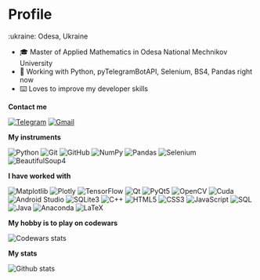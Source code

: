 <h1>Profile</h1>
:ukraine: Odesa, Ukraine

-   :mortar_board: Master of Applied Mathematics in Odesa National Mechnikov University
-   :test_tube: Working with Python, pyTelegramBotAPI, Selenium, BS4, Pandas right now
-   :keyboard: Loves to improve my developer skills

**Contact me**

[![Telegram](https://img.shields.io/badge/-TELEGRAM-2CA5E0?style=for-the-badge&logo=telegram&logoColor=white)](https://t.me/d_mor)
[![Gmail](https://img.shields.io/badge/-GMAIL-D14836?style=for-the-badge&logo=gmail&logoColor=white)](mailto:idima.mor@gmail.com)

**My instruments**

![Python](https://img.shields.io/badge/-Python-000000?style=for-the-badge&logo=python&logoColor=FFFFFF)
![Git](https://img.shields.io/badge/-Git-000000?style=for-the-badge&logo=git&logoColor=FFFFFF)
![GitHub](https://img.shields.io/badge/-GitHub-000000?style=for-the-badge&logo=github&logoColor=FFFFFF)
![NumPy](https://img.shields.io/badge/-Numpy-000000?style=for-the-badge&logo=numpy&logoColor=FFFFFF)
![Pandas](https://img.shields.io/badge/-Pandas-000000?style=for-the-badge&logo=pandas&logoColor=FFFFFF)
![Selenium](https://img.shields.io/badge/-Selenium-000000?style=for-the-badge&logo=Selenium&logoColor=FFFFFF)
![BeautifulSoup4](https://img.shields.io/badge/-beautifulsoup4-000000?style=for-the-badge&logo=beautifulsoup4&logoColor=FFFFFF)

**I have worked with**

![Matplotlib](https://img.shields.io/badge/-Matplotlib-000000?style=flat&logo=python)
![Plotly](https://img.shields.io/badge/-Plotly-000000?style=flat&logo=Plotly)
![TensorFlow](https://img.shields.io/badge/-TensorFlow-000000?style=flat&logo=tensorflow)
![Qt](https://img.shields.io/badge/-Qt-000000?style=flat&logo=qt)
![PyQt5](https://img.shields.io/badge/-PyQt5-000000?style=flat&logo=qt)
![OpenCV](https://img.shields.io/badge/-OpenCV-000000?style=flat&logo=C%2B%2B&)
![Cuda](https://img.shields.io/badge/-Cuda-000000?style=flat&logo=nvidia)
![Android Studio](https://img.shields.io/badge/-AndroidStudio-000000?style=flat&logo=android)
![SQLite3](https://img.shields.io/badge/-SQLite3-000000?style=flat&logo=sqlite)
![C++](https://img.shields.io/badge/-C++-000000?style=flat&logo=C%2B%2B&logoColor=00599C)
![HTML5](https://img.shields.io/badge/-HTML5-000000?flat&logo=HTML5)
![CSS3](https://img.shields.io/badge/-CSS3-000000?flat&logo=CSS3)
![JavaScript](https://img.shields.io/badge/-JavaScript-000000?flat&logo=JavaScript)
![SQL](https://img.shields.io/badge/-SQL-000000?flat&logo=MySQL)
![Java](https://img.shields.io/badge/-Java-000000?flat&logo=Oracle)
![Anaconda](https://img.shields.io/badge/-Anaconda-000000?style=flat&logo=anaconda)
![LaTeX](https://img.shields.io/badge/-LATEX-000000?flat&logo=LaTeX)

**My hobby is to play on codewars**

![Codewars stats](https://www.codewars.com/users/morozdima/badges/large)

**My stats**

![Github stats](https://github-readme-stats.vercel.app/api?username=morozdima&bg_color=30,e96443,904e95&title_color=fff&text_color=fff&count_private=true&show_icons=true&theme=tokyonight)
